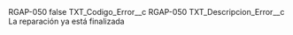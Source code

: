 <?xml version="1.0" encoding="UTF-8"?>
<CustomMetadata xmlns="http://soap.sforce.com/2006/04/metadata" xmlns:xsi="http://www.w3.org/2001/XMLSchema-instance" xmlns:xsd="http://www.w3.org/2001/XMLSchema">
    <label>RGAP-050</label>
    <protected>false</protected>
    <values>
        <field>TXT_Codigo_Error__c</field>
        <value xsi:type="xsd:string">RGAP-050</value>
    </values>
    <values>
        <field>TXT_Descripcion_Error__c</field>
        <value xsi:type="xsd:string">La reparación ya está finalizada</value>
    </values>
</CustomMetadata>
